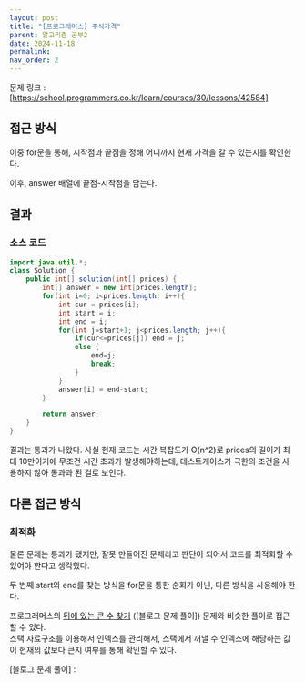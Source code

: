 ```yaml
---
layout: post
title: "[프로그래머스] 주식가격"
parent: 알고리즘 공부2
date: 2024-11-18
permalink:
nav_order: 2
---
```


문제 링크 : [https://school.programmers.co.kr/learn/courses/30/lessons/42584]

## 접근 방식

이중 for문을 통해, 시작점과 끝점을 정해 어디까지 현재 가격을 갈 수 있는지를 확인한다.

이후, answer 배열에 끝점-시작점을 담는다.

## 결과

### 소스 코드

```java
import java.util.*;
class Solution {
    public int[] solution(int[] prices) {
        int[] answer = new int[prices.length];
        for(int i=0; i<prices.length; i++){
            int cur = prices[i];
            int start = i;
            int end = i;
            for(int j=start+1; j<prices.length; j++){
                if(cur<=prices[j]) end = j;
                else {
                    end=j;
                    break;
                }
            }
            answer[i] = end-start;
        }

        return answer;
    }
}
```

결과는 통과가 나왔다. 사실 현재 코드는 시간 복잡도가 O(n^2)로 prices의 길이가 최대 10만이기에 무조건 시간 초과가 발생해야하는데, 테스트케이스가 극한의 조건을 사용하지 않아 통과과 된 걸로 보인다.

## 다른 접근 방식

### 최적화

물론 문제는 통과가 됐지만, 잘못 만들어진 문제라고 판단이 되어서 코드를 최적화할 수 있어야 한다고 생각했다.

두 번째 start와 end를 찾는 방식을 for문을 통한 순회가 아닌, 다른 방식을 사용해야 한다.

프로그래머스의 [뒤에 있는 큰 수 찾기] ([블로그 문제 풀이]) 문제와 비슷한 풀이로 접근할 수 있다.  
스택 자료구조를 이용해서 인덱스를 관리해서, 스택에서 꺼낼 수 인덱스에 해당하는 값이 현재의 값보다 큰지 여부를 통해 확인할 수 있다.

[https://school.programmers.co.kr/learn/courses/30/lessons/42584]: https://school.programmers.co.kr/learn/courses/30/lessons/42584
[뒤에 있는 큰 수 찾기]: https://school.programmers.co.kr/learn/courses/30/lessons/154539

[블로그 문제 풀이] :

